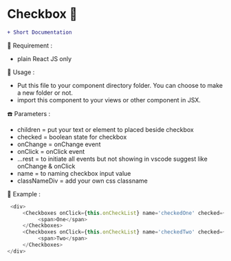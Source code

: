 # Checkbox &#x1F34E;

```diff
+ Short Documentation
```

:rice: Requirement :
- plain React JS only

:eyes: Usage :
- Put this file to your component directory folder. You can choose to make a new folder or not.
- import this component to your views or other component in JSX.


:phone: Parameters :
- children = put your text or element to placed beside checkbox
- checked = boolean state for checkbox
- onChange = onChange event
- onClick = onClick event
- ...rest = to initiate all events but not showing in vscode suggest like onChange & onClick
- name = to naming checkbox input value
- classNameDiv = add your own css classname


:paperclip: Example :
```js
 <div>
     <Checkboxes onClick={this.onCheckList} name='checkedOne' checked={this.state.checkedOne}>
          <span>One</span>
     </Checkboxes>
     <Checkboxes onClick={this.onCheckList} name='checkedTwo' checked={this.state.checkedTwo}>
          <span>Two</span>
     </Checkboxes>
</div>
```
